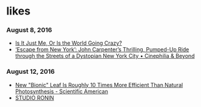 # likes

### August 8, 2016
- [Is It Just Me, Or Is the World Going Crazy?](https://markmanson.net/crazy-world) 
- [‘Escape from New York’: John Carpenter’s Thrilling, Pumped-Up Ride through the Streets of a Dystopian New York City • Cinephilia & Beyond](http://www.cinephiliabeyond.org/escape-new-york-john-carpenters-thrilling-pumped-ride-streets-dystopian-new-york-city/) 

### August 12, 2016
- [New "Bionic" Leaf Is Roughly 10 Times More Efficient Than Natural Photosynthesis - Scientific American](http://www.scientificamerican.com/article/new-bionic-leaf-is-roughly-10-times-more-efficient-than-natural-photosynthesis/) 
- [STUDIO RONIN](http://studioronin.tumblr.com/) 
